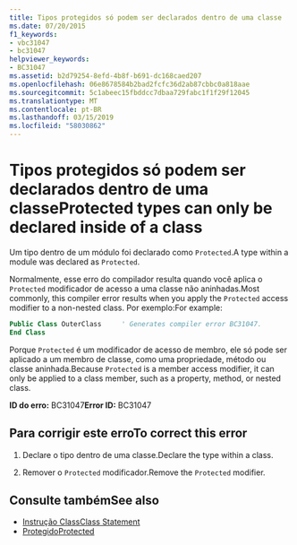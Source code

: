 ```yaml
---
title: Tipos protegidos só podem ser declarados dentro de uma classe
ms.date: 07/20/2015
f1_keywords:
- vbc31047
- bc31047
helpviewer_keywords:
- BC31047
ms.assetid: b2d79254-8efd-4b8f-b691-dc168caed207
ms.openlocfilehash: 06e8678584b2bad2fcfc36d2ab87cbbc0a818aae
ms.sourcegitcommit: 5c1abeec15fbddcc7dbaa729fabc1f1f29f12045
ms.translationtype: MT
ms.contentlocale: pt-BR
ms.lasthandoff: 03/15/2019
ms.locfileid: "58030862"
---
```

# <a name="protected-types-can-only-be-declared-inside-of-a-class"></a><span data-ttu-id="21009-102">Tipos protegidos só podem ser declarados dentro de uma classe</span><span class="sxs-lookup"><span data-stu-id="21009-102">Protected types can only be declared inside of a class</span></span>
<span data-ttu-id="21009-103">Um tipo dentro de um módulo foi declarado como `Protected`.</span><span class="sxs-lookup"><span data-stu-id="21009-103">A type within a module was declared as `Protected`.</span></span>

<span data-ttu-id="21009-104">Normalmente, esse erro do compilador resulta quando você aplica o `Protected` modificador de acesso a uma classe não aninhadas.</span><span class="sxs-lookup"><span data-stu-id="21009-104">Most commonly, this compiler error results when you apply the `Protected` access modifier to a non-nested class.</span></span> <span data-ttu-id="21009-105">Por exemplo:</span><span class="sxs-lookup"><span data-stu-id="21009-105">For example:</span></span>

```vb
Public Class OuterClass     ' Generates compiler error BC31047.
End Class
```

<span data-ttu-id="21009-106">Porque `Protected` é um modificador de acesso de membro, ele só pode ser aplicado a um membro de classe, como uma propriedade, método ou classe aninhada.</span><span class="sxs-lookup"><span data-stu-id="21009-106">Because `Protected` is a member access modifier, it can only be applied to a class member, such as a property, method, or nested class.</span></span> 
 
 <span data-ttu-id="21009-107">**ID do erro:** BC31047</span><span class="sxs-lookup"><span data-stu-id="21009-107">**Error ID:** BC31047</span></span>  
  
## <a name="to-correct-this-error"></a><span data-ttu-id="21009-108">Para corrigir este erro</span><span class="sxs-lookup"><span data-stu-id="21009-108">To correct this error</span></span>  
  
1.  <span data-ttu-id="21009-109">Declare o tipo dentro de uma classe.</span><span class="sxs-lookup"><span data-stu-id="21009-109">Declare the type within a class.</span></span>  
  
2.  <span data-ttu-id="21009-110">Remover o `Protected` modificador.</span><span class="sxs-lookup"><span data-stu-id="21009-110">Remove the `Protected` modifier.</span></span>  
  
## <a name="see-also"></a><span data-ttu-id="21009-111">Consulte também</span><span class="sxs-lookup"><span data-stu-id="21009-111">See also</span></span>

- [<span data-ttu-id="21009-112">Instrução Class</span><span class="sxs-lookup"><span data-stu-id="21009-112">Class Statement</span></span>](../../visual-basic/language-reference/statements/class-statement.md)
- [<span data-ttu-id="21009-113">Protegido</span><span class="sxs-lookup"><span data-stu-id="21009-113">Protected</span></span>](../../visual-basic/language-reference/modifiers/protected.md)
